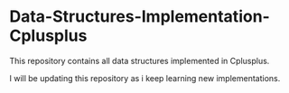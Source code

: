 # Data-Structures-Implementation-Cplusplus

This repository contains all data structures implemented in Cplusplus.

I will be updating this repository as i keep learning new implementations.
